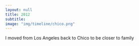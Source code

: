 ```yaml
---
layout: null
title: 2012
subtitle:
image: "img/timeline/chico.png"
---
```

I moved from Los Angeles back to Chico to be closer to family